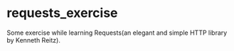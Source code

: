 # requests_exercise
Some exercise while learning Requests(an elegant and simple HTTP library by Kenneth Reitz).
